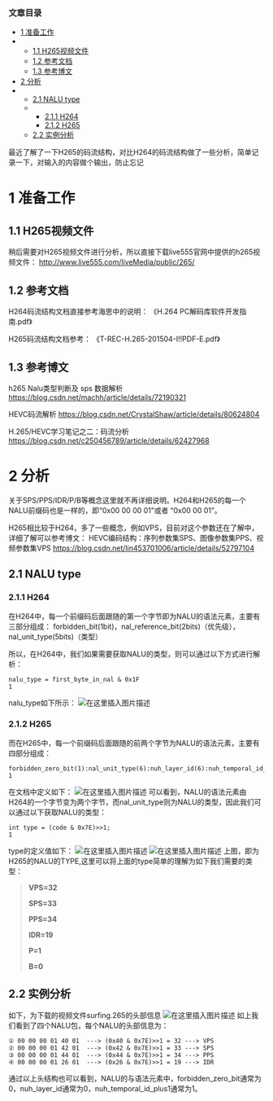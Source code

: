 ### 文章目录

- [1 准备工作](https://blog.csdn.net/u011003120/article/details/83411445#1__3)
- - [1.1 H265视频文件](https://blog.csdn.net/u011003120/article/details/83411445#11_H265_4)
  - [1.2 参考文档](https://blog.csdn.net/u011003120/article/details/83411445#12__8)
  - [1.3 参考博文](https://blog.csdn.net/u011003120/article/details/83411445#13__15)
- [2 分析](https://blog.csdn.net/u011003120/article/details/83411445#2__25)
- - [2.1 NALU type](https://blog.csdn.net/u011003120/article/details/83411445#21_NALU_type_32)
  - - [2.1.1 H264](https://blog.csdn.net/u011003120/article/details/83411445#211_H264_33)
    - [2.1.2 H265](https://blog.csdn.net/u011003120/article/details/83411445#212_H265_43)
  - [2.2 实例分析](https://blog.csdn.net/u011003120/article/details/83411445#22__60)


最近了解了一下H265的码流结构，对比H264的码流结构做了一些分析，简单记录一下，对输入的内容做个输出，防止忘记



# 1 准备工作

## 1.1 H265视频文件

稍后需要对H265视频文件进行分析，所以直接下载live555官网中提供的h265视频文件：
http://www.live555.com/liveMedia/public/265/

## 1.2 参考文档

H264码流结构文档直接参考海思中的说明：
《H.264 PC解码库软件开发指南.pdf》

H265码流结构文档参考：
《T-REC-H.265-201504-I!!PDF-E.pdf》

## 1.3 参考博文

h265 Nalu类型判断及 sps 数据解析
https://blog.csdn.net/machh/article/details/72190321

HEVC码流解析
https://blog.csdn.net/CrystalShaw/article/details/80624804

H.265/HEVC学习笔记之二：码流分析
https://blog.csdn.net/c250456789/article/details/62427968

# 2 分析

关于SPS/PPS/IDR/P/B等概念这里就不再详细说明。H264和H265的每一个NALU前缀码也是一样的，即“0x00 00 00 01”或者 “0x00 00 01”。

H265相比较于H264，多了一些概念，例如VPS，目前对这个参数还在了解中，详细了解可以参考博文：
HEVC编码结构：序列参数集SPS、图像参数集PPS、视频参数集VPS
https://blog.csdn.net/lin453701006/article/details/52797104

## 2.1 NALU type

### 2.1.1 H264

在H264中，每一个前缀码后面跟随的第一个字节即为NALU的语法元素，主要有三部分组成：
forbidden_bit(1bit)，nal_reference_bit(2bits)（优先级），nal_unit_type(5bits)（类型）

所以，在H264中，我们如果需要获取NALU的类型，则可以通过以下方式进行解析：

```
nalu_type = first_byte_in_nal & 0x1F
1
```

nalu_type如下所示：
![在这里插入图片描述](https://gitee.com/lalalaxiaowifi/pictures/raw/master/%20image/20211229135611.png)

### 2.1.2 H265

而在H265中，每一个前缀码后面跟随的前两个字节为NALU的语法元素，主要有四部分组成：

```
forbidden_zero_bit(1):nal_unit_type(6):nuh_layer_id(6):nuh_temporal_id_plus1(3)
1
```

在文档中定义如下：
![在这里插入图片描述](https://gitee.com/lalalaxiaowifi/pictures/raw/master/%20image/20211229135615.png)
可以看到，NALU的语法元素由H264的一个字节变为两个字节，而nal_unit_type则为NALU的类型，因此我们可以通过以下获取NALU的类型：

```
int type = (code & 0x7E)>>1;
1
```

type的定义值如下：
![在这里插入图片描述](https://gitee.com/lalalaxiaowifi/pictures/raw/master/%20image/20211229135625.png)
![在这里插入图片描述](https://gitee.com/lalalaxiaowifi/pictures/raw/master/%20image/20211229135629.png)
上图，即为H265的NALU的TYPE,这里可以将上面的type简单的理解为如下我们需要的类型：

> **VPS=32**
>
> **SPS=33** 
>
> **PPS=34** 
>
> **IDR=19**
>
>  **P=1**
>
>  **B=0**

## 2.2 实例分析

如下，为下载的视频文件surfing.265的头部信息
![在这里插入图片描述](https://gitee.com/lalalaxiaowifi/pictures/raw/master/%20image/20211229135632.png)
如上我们看到了四个NALU包，每个NALU的头部信息为：

```
① 00 00 00 01 40 01  ---> (0x40 & 0x7E)>>1 = 32 ---> VPS
② 00 00 00 01 42 01  ---> (0x42 & 0x7E)>>1 = 33 ---> SPS
③ 00 00 00 01 44 01  ---> (0x44 & 0x7E)>>1 = 34 ---> PPS
④ 00 00 00 01 26 01  ---> (0x26 & 0x7E)>>1 = 19 ---> IDR
```

通过以上头结构也可以看到，NALU的与语法元素中，forbidden_zero_bit通常为0，nuh_layer_id通常为0，nuh_temporal_id_plus1通常为1。